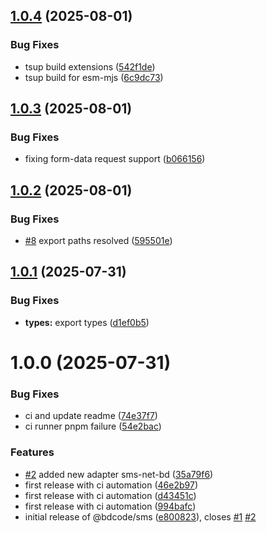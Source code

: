 ## [1.0.4](https://github.com/codecontinent/bd-sms-gateways/compare/v1.0.3...v1.0.4) (2025-08-01)


### Bug Fixes

* tsup build extensions ([542f1de](https://github.com/codecontinent/bd-sms-gateways/commit/542f1dee5e7d830d7ef5a5b0c542fb78abe77117))
* tsup build for esm-mjs ([6c9dc73](https://github.com/codecontinent/bd-sms-gateways/commit/6c9dc73b93602a672caa67767a0526fc9b3e6baf))

## [1.0.3](https://github.com/codecontinent/bd-sms-gateways/compare/v1.0.2...v1.0.3) (2025-08-01)


### Bug Fixes

* fixing form-data request support ([b066156](https://github.com/codecontinent/bd-sms-gateways/commit/b0661567549109f4154e577a16ded6c672e2c802))

## [1.0.2](https://github.com/codecontinent/bd-sms-gateways/compare/v1.0.1...v1.0.2) (2025-08-01)


### Bug Fixes

* [#8](https://github.com/codecontinent/bd-sms-gateways/issues/8) export paths resolved ([595501e](https://github.com/codecontinent/bd-sms-gateways/commit/595501e28c48f51e4c0c0ef594bb5c29bce87e57))

## [1.0.1](https://github.com/codecontinent/bd-sms-gateways/compare/v1.0.0...v1.0.1) (2025-07-31)


### Bug Fixes

* **types:** export types ([d1ef0b5](https://github.com/codecontinent/bd-sms-gateways/commit/d1ef0b59261a6fb4c6efd0514896f869ef062703))

# 1.0.0 (2025-07-31)


### Bug Fixes

* ci and update readme ([74e37f7](https://github.com/codecontinent/bd-sms-gateways/commit/74e37f7f4e9694e12790fe7eef087a25973a12a3))
* ci runner pnpm failure ([54e2bac](https://github.com/codecontinent/bd-sms-gateways/commit/54e2bacd0524ff2cd838a8a1f2840987977c4389))


### Features

* [#2](https://github.com/codecontinent/bd-sms-gateways/issues/2) added new adapter sms-net-bd ([35a79f6](https://github.com/codecontinent/bd-sms-gateways/commit/35a79f651b4a717536fc337db98afa9a6ac6de06))
* first release with ci automation ([46e2b97](https://github.com/codecontinent/bd-sms-gateways/commit/46e2b97fa0f03c02772e9c4e3976f7859c567951))
* first release with ci automation ([d43451c](https://github.com/codecontinent/bd-sms-gateways/commit/d43451cf21738da647f93d6c7fdaead2fba76464))
* first release with ci automation ([994bafc](https://github.com/codecontinent/bd-sms-gateways/commit/994bafc02d513bf944bcc9f0a4ea4bf233a5240b))
* initial release of @bdcode/sms ([e800823](https://github.com/codecontinent/bd-sms-gateways/commit/e800823ab41cfb425ab0551516e2e9ae6d84d35b)), closes [#1](https://github.com/codecontinent/bd-sms-gateways/issues/1) [#2](https://github.com/codecontinent/bd-sms-gateways/issues/2)
